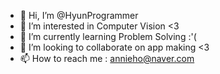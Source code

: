 - 👋 Hi, I’m @HyunProgrammer
- 👀 I’m interested in Computer Vision <3
- 🌱 I’m currently learning Problem Solving :'(
- 💞️ I’m looking to collaborate on app making <3
- 📫 How to reach me : annieho@naver.com

<!---
HyunProgrammer/HyunProgrammer is a ✨ special ✨ repository because its `README.md` (this file) appears on your GitHub profile.
You can click the Preview link to take a look at your changes.
--->
